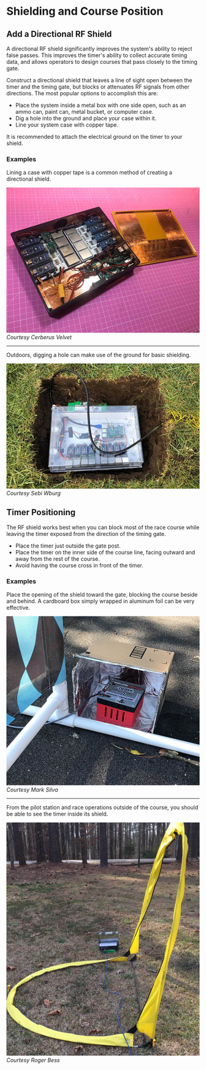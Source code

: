 # Shielding and Course Position

## Add a Directional RF Shield

A directional RF shield significantly improves the system's ability to reject false passes. This improves the timer's ability to collect accurate timing data, and allows operators to design courses that pass closely to the timing gate. 

Construct a directional shield that leaves a line of sight open between the timer and the timing gate, but blocks or attenuates RF signals from other directions. The most popular options to accomplish this are:

* Place the system inside a metal box with one side open, such as an ammo can, paint can, metal bucket, or computer case.
* Dig a hole into the ground and place your case within it.
* Line your system case with copper tape.

It is recommended to attach the electrical ground on the timer to your shield.

### Examples

Lining a case with copper tape is a common method of creating a directional shield.

![Copper foil lined case](img/90303253_2306043143029764_4699051829390999552_n.jpg)
_Courtesy Cerberus Velvet_

<hr />

Outdoors, digging a hole can make use of the ground for basic shielding.

![Timer placed into cut hole in ground](img/89616137_3370739889606959_7305691679179145216_n.jpg)
_Courtesy Sebi Wburg_

## Timer Positioning


The RF shield works best when you can block most of the race course while leaving the timer exposed from the direction of the timing gate.

* Place the timer just outside the gate post.
* Place the timer on the inner side of the course line, facing outward and away from the rest of the course. 
* Avoid having the course cross in front of the timer.

### Examples

Place the opening of the shield toward the gate, blocking the course beside and behind. A cardboard box simply wrapped in aluminum foil can be very effective.

![Cardboard box with time sitting next to gate post](img/89967662_10216483637992439_7337319397440094208_o.jpg)
_Courtesy Mark Silva_

<hr />

From the pilot station and race operations outside of the course, you should be able to see the timer inside its shield.

![Gate with timer on far side](img/90432519_10220077497761722_3340940070398984192_n.jpg)
_Courtesy Roger Bess_
